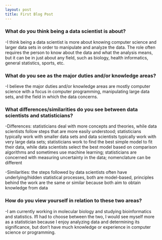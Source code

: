```yaml
---
layout: post
title: First Blog Post
---
```


### What do you think being a data scientist is about?
-I think being a data scientist is more about knowing computer science and larger data sets in order to manipulate and analyze the data. The role often requires the person to know about the data and what the analysis means, but it can be in just about any field, such as biology, health informatics, general statistics, sports, etc.

### What do you see as the major duties and/or knowledge areas?
-I believe the major duties and/or knowledge areas are mostly computer science with a focus in computer programming, manipulating large data sets, and the field in which the data concerns. 

### What differences/similarities do you see between data scientists and statisticians?
-Differences: statisticians deal with more concepts and theories, while data scientists follow steps that are more easily understood; statisticians typically work with smaller data sets and data scientists typically work with very large data sets; statisticians work to find the best simple model to fit their data, while data scientists select the best model based on comparison algorithms and sometimes use machine learning; statisticians are concerned with measuring uncertainty in the data; nomenclature can be different

-Similarities: the steps followed by data scientists often have underlying/hidden statistical processes, both are model-based, principles behind the work are the same or similar because both aim to obtain knowledge from data

### How do you view yourself in relation to these two areas?
-I am currently working in molecular biology and studying bioinformatics and statistics. IfI had to choose between the two, I would see myself more as a statistician because I enjoy analyzing data and determining its significance, but don’t have much knowledge or experience in computer science or programming.
